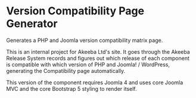 # Version Compatibility Page Generator

Generates a PHP and Joomla version compatibility matrix page.
 
This is an internal project for Akeeba Ltd's site. It goes through the Akeeba Release System records and figures out which
release of each component is compatible with which version of PHP and Joomla! / WordPress, generating the Compatibility
page automatically.

This version of the component requires Joomla 4 and uses core Joomla MVC and the core Bootstrap 5 styling to render itself.
